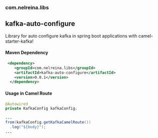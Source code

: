 ### com.nelreina.libs
## kafka-auto-configure

Library for auto configure kafka in spring boot applications with camel-starter-kafka!


#### Maven Dependency
```xml
 <dependency>
    <groupId>com.nelreina.libs</groupId>
    <artifactId>kafka-auto-configure</artifactId>
    <version>0.0.1</version>
  </dependency>
```

#### Usage in Camel Route
```java
@Autowired
private KafkaConfig kafkaConfig;

...
from(kafkaConfig.getKafkaCamelRoute())
  .log("${body}");
...

```

